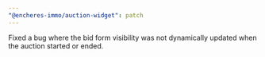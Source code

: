 ```yaml
---
"@encheres-immo/auction-widget": patch
---
```


Fixed a bug where the bid form visibility was not dynamically updated when the auction started or ended.
